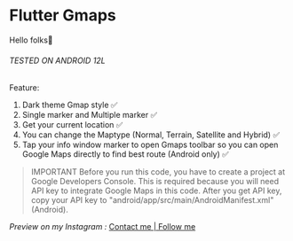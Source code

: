 
# Flutter Gmaps

Hello folks🙌

###### TESTED ON ANDROID 12L

Feature:

1. Dark theme Gmap style ✅
2. Single marker and Multiple marker ✅
3. Get your current location ✅
4. You can change the Maptype (Normal, Terrain, Satellite and Hybrid) ✅
5. Tap your info window marker to open Gmaps toolbar so you can open Google Maps directly to find best route (Android only) ✅

> IMPORTANT
Before you run this code, you have to create a project at Google Developers Console. This is required because you will need API key to integrate Google Maps in this code.
After you get API key, copy your API key to "android/app/src/main/AndroidManifest.xml" (Android).


*Preview on my Instagram :*
[Contact me | Follow me](https://znap.link/haquix.design "Contact me | Follow me")
